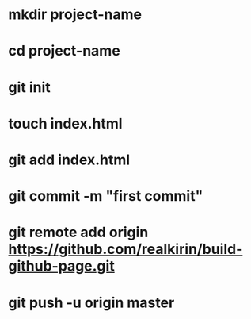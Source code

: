 # mkdir project-name
# cd project-name
# git init
# touch index.html
# git add index.html
# git commit -m "first commit"
# git remote add origin https://github.com/realkirin/build-github-page.git
# git push -u origin master